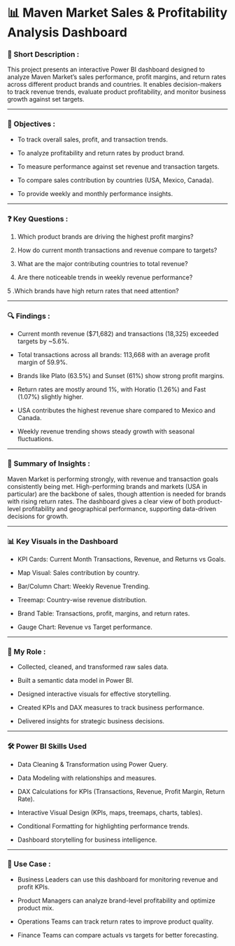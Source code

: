 # 📊 Maven Market Sales & Profitability Analysis Dashboard

### 📝 Short Description :

This project presents an interactive Power BI dashboard designed to analyze Maven Market’s sales performance, profit margins, and return rates across different product brands and countries. It enables decision-makers to track revenue trends, evaluate product profitability, and monitor business growth against set targets.

---
### 🎯 Objectives :

- To track overall sales, profit, and transaction trends.

- To analyze profitability and return rates by product brand.

- To measure performance against set revenue and transaction targets.

- To compare sales contribution by countries (USA, Mexico, Canada).

- To provide weekly and monthly performance insights.

----
### ❓ Key Questions :

1. Which product brands are driving the highest profit margins?

2. How do current month transactions and revenue compare to targets?

3. What are the major contributing countries to total revenue?

4. Are there noticeable trends in weekly revenue performance?

5 .Which brands have high return rates that need attention?

---
### 🔍 Findings :

- Current month revenue ($71,682) and transactions (18,325) exceeded targets by ~5.6%.

- Total transactions across all brands: 113,668 with an average profit margin of 59.9%.

- Brands like Plato (63.5%) and Sunset (61%) show strong profit margins.

- Return rates are mostly around 1%, with Horatio (1.26%) and Fast (1.07%) slightly higher.

- USA contributes the highest revenue share compared to Mexico and Canada.

- Weekly revenue trending shows steady growth with seasonal fluctuations.

---
### 📌 Summary of Insights :

Maven Market is performing strongly, with revenue and transaction goals consistently being met. High-performing brands and markets (USA in particular) are the backbone of sales, though attention is needed for brands with rising return rates. The dashboard gives a clear view of both product-level profitability and geographical performance, supporting data-driven decisions for growth.

---
### 📊 Key Visuals in the Dashboard

- KPI Cards: Current Month Transactions, Revenue, and Returns vs Goals.

- Map Visual: Sales contribution by country.

- Bar/Column Chart: Weekly Revenue Trending.

- Treemap: Country-wise revenue distribution.

- Brand Table: Transactions, profit, margins, and return rates.

- Gauge Chart: Revenue vs Target performance.

---
### 👤 My Role :

- Collected, cleaned, and transformed raw sales data.

- Built a semantic data model in Power BI.

- Designed interactive visuals for effective storytelling.

- Created KPIs and DAX measures to track business performance.

- Delivered insights for strategic business decisions.

---
### 🛠️ Power BI Skills Used

- Data Cleaning & Transformation using Power Query.

- Data Modeling with relationships and measures.

- DAX Calculations for KPIs (Transactions, Revenue, Profit Margin, Return Rate).

- Interactive Visual Design (KPIs, maps, treemaps, charts, tables).

- Conditional Formatting for highlighting performance trends.

- Dashboard storytelling for business intelligence.

---
### 🏢 Use Case :

- Business Leaders can use this dashboard for monitoring revenue and profit KPIs.

- Product Managers can analyze brand-level profitability and optimize product mix.

- Operations Teams can track return rates to improve product quality.

- Finance Teams can compare actuals vs targets for better forecasting.
